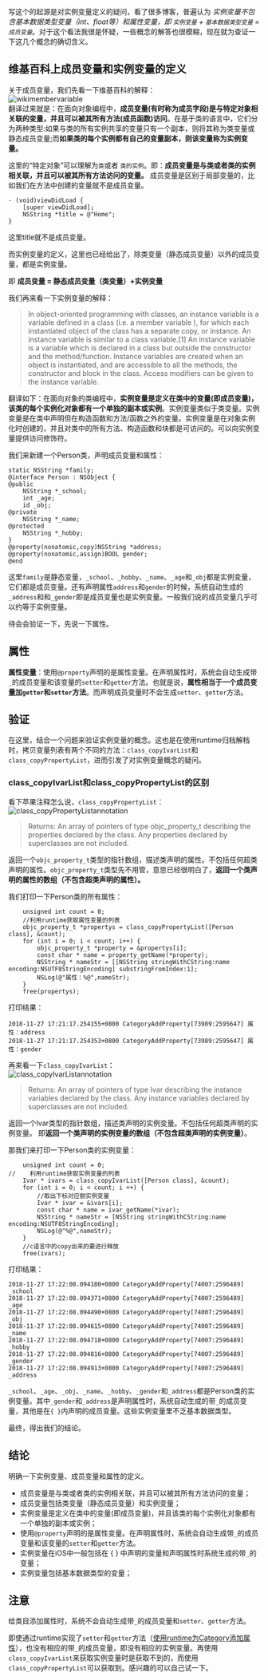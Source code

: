 写这个的起源是对实例变量定义的疑问，看了很多博客，普遍认为 *实例变量不包含基本数据类型变量（int、float等）和属性变量，即 `实例变量` + `基本数据类型变量` = `成员变量`*。对于这个看法我很是怀疑，一些概念的解答也很模糊，现在就为查证一下这几个概念的确切含义。


## 维基百科上成员变量和实例变量的定义
关于成员变量，我们先看一下维基百科的解释：   
![wikimembervariable](https://raw.githubusercontent.com/alexiiio/LD-Notes/master/pics/wikimembervariable.png)   
翻译过来就是：在面向对象编程中，**成员变量(有时称为成员字段)是与特定对象相关联的变量，并且可以被其所有方法(成员函数)访问**。在基于类的语言中，它们分为两种类型:如果与类的所有实例共享的变量只有一个副本，则将其称为类变量或静态成员变量;而**如果类的每个实例都有自己的变量副本，则该变量称为实例变量。**

这里的“特定对象”可以理解为`类`或者 `类的实例`。即：**成员变量是与类或者类的实例相关联，并且可以被其所有方法访问的变量。**
成员变量是区别于局部变量的，比如我们在方法中创建的变量就不是成员变量。
```
- (void)viewDidLoad {
    [super viewDidLoad];
    NSString *title = @"Home";
}
```
这里title就不是成员变量。

而实例变量的定义，这里也已经给出了，除类变量（静态成员变量）以外的成员变量，都是实例变量。

即 **成员变量 = 静态成员变量（类变量）+实例变量** 

我们再来看一下实例变量的解释：
> In object-oriented programming with classes, an instance variable is a variable defined in a class (i.e. a member variable ), for which each instantiated object of the class has a separate copy, or instance. An instance variable is similar to a class variable.[1] An instance variable is a variable which is declared in a class but outside the constructor and the method/function. Instance variables are created when an object is instantiated, and are accessible to all the methods, the constructor and block in the class. Access modifiers can be given to the instance variable.

翻译如下：在面向对象的类编程中，**实例变量是定义在类中的变量(即成员变量)，该类的每个实例化对象都有一个单独的副本或实例**。实例变量类似于类变量。实例变量是在类中声明但在构造函数和方法/函数之外的变量。实例变量是在对象实例化时创建的，并且对类中的所有方法、构造函数和块都是可访问的。可以向实例变量提供访问修饰符。


我们来新建一个Person类，声明成员变量和属性：
```
static NSString *family;
@interface Person : NSObject {
@public
    NSString *_school;
    int _age;
    id _obj;
@private
    NSString *_name;
@protected
    NSString *_hobby;
}
@property(nonatomic,copy)NSString *address;
@property(nonatomic,assign)BOOL gender;
@end
```
这里`family`是静态变量，`_school`、`_hobby`、`_name`、`_age`和`_obj`都是实例变量，它们都是成员变量。还有声明属性`address`和`gender`的时候，系统自动生成的`_address`和和`_gender`即是成员变量也是实例变量。一般我们说的成员变量几乎可以约等于实例变量。

待会会验证一下，先说一下属性。

## 属性

**属性变量**：使用`@property`声明的是属性变量。在声明属性时，系统会自动生成带`_`的成员变量和该变量的`setter`和`getter`方法。也就是说，**属性相当于一个成员变量加`getter`和`setter`方法**。而声明成员变量时不会生成`setter`、`getter`方法。


## 验证

在这里，结合一个问题来验证实例变量的概念。这也是在使用runtime归档解档时，拷贝变量列表有两个不同的方法：`class_copyIvarList`和`class_copyPropertyList`，进而引发了对实例变量概念的疑问。

### class_copyIvarList和class_copyPropertyList的区别
看下苹果注释怎么说，`class_copyPropertyList`：     
![class_copyPropertyListannotation](https://raw.githubusercontent.com/alexiiio/LD-Notes/master/pics/class_copyPropertyListannotation.png)
> Returns: An array of pointers of type objc_property_t describing the properties declared by the class. Any properties declared by superclasses are not included.  

返回一个`objc_property_t`类型的指针数组，描述类声明的属性。不包括任何超类声明的属性。`objc_property_t`类型先不用管，意思已经很明白了，**返回一个类声明的属性的数组（不包含超类声明的属性）。**

我们打印一下Person类的所有属性：
```
    unsigned int count = 0;
    //利用runtime获取属性变量的列表
    objc_property_t *propertys = class_copyPropertyList([Person class], &count);
    for (int i = 0; i < count; i++) {
        objc_property_t *property = &propertys[i];
        const char * name = property_getName(*property);
        NSString * nameStr = [[NSString stringWithCString:name encoding:NSUTF8StringEncoding] substringFromIndex:1];
        NSLog(@"属性：%@",nameStr);
    }
    free(propertys);
```
打印结果：
```
2018-11-27 17:21:17.254155+0800 CategoryAddProperty[73989:2595647] 属性：address
2018-11-27 17:21:17.254353+0800 CategoryAddProperty[73989:2595647] 属性：gender
```

再来看一下`class_copyIvarList`：   
![class_copyIvarListannotation](https://raw.githubusercontent.com/alexiiio/LD-Notes/master/pics/class_copyIvarListannotation.png)     
> Returns: An array of pointers of type Ivar describing the instance variables declared by the class. Any instance variables declared by superclasses are not included. 

返回一个Ivar类型的指针数组，描述类声明的实例变量。不包括任何超类声明的实例变量。 即**返回一个类声明的实例变量的数组（不包含超类声明的实例变量）**。

那我们来打印一下Person类的实例变量：
```
    unsigned int count = 0;
//    利用runtime获取实例变量的列表
    Ivar * ivars = class_copyIvarList([Person class], &count);
    for (int i = 0; i < count; i ++) {
        //取出下标对应额实例变量
        Ivar * ivar = &ivars[i];
        const char * name = ivar_getName(*ivar);
        NSString * nameStr = [NSString stringWithCString:name encoding:NSUTF8StringEncoding];
        NSLog(@"%@",nameStr);
    }
    //c语言中的copy出来的要进行释放
    free(ivars);
```
打印结果：
```
2018-11-27 17:22:08.094180+0800 CategoryAddProperty[74007:2596489] _school
2018-11-27 17:22:08.094371+0800 CategoryAddProperty[74007:2596489] _age
2018-11-27 17:22:08.094490+0800 CategoryAddProperty[74007:2596489] _obj
2018-11-27 17:22:08.094615+0800 CategoryAddProperty[74007:2596489] _name
2018-11-27 17:22:08.094718+0800 CategoryAddProperty[74007:2596489] _hobby
2018-11-27 17:22:08.094816+0800 CategoryAddProperty[74007:2596489] _gender
2018-11-27 17:22:08.094913+0800 CategoryAddProperty[74007:2596489] _address
```
`_school`、`_age`、`_obj`、`_name`、`_hobby`、`_gender`和`_address`都是Person类的实例变量。其中`_gender`和`_address`是声明属性时，系统自动生成的带`_`的成员变量，其他是在`{ }`内声明的成员变量。这些实例变量里不乏基本数据类型。

最终，得出我们的结论。

## 结论

明确一下实例变量、成员变量和属性的定义。

- 成员变量是与类或者类的实例相关联，并且可以被其所有方法访问的变量；
- 成员变量包括类变量（静态成员变量）和实例变量；
- 实例变量是定义在类中的变量(即成员变量)，并且该类的每个实例化对象都有一个单独的副本或实例；
- 使用`@property`声明的是属性变量。在声明属性时，系统会自动生成带`_`的成员变量和该变量的`setter`和`getter`方法。
- 实例变量在iOS中一般包括在 { } 中声明的变量和声明属性时系统生成的带`_`的变量；
- 实例变量包括基本数据类型的变量；

## 注意

给类目添加属性时，系统不会自动生成带`_`的成员变量和`setter`、`getter`方法。

即使通过runtime实现了`setter`和`getter`方法（[使用runtime为Category添加属性](http://note.youdao.com/noteshare?id=a0ec4c0a111be45e69b87a2e77af3a4e)），也没有相应的带`_`的成员变量，即没有相应的实例变量。再使用`class_copyIvarList`来获取实例变量时是获取不到的，而使用`class_copyPropertyList`可以获取到。感兴趣的可以自己试一下。
